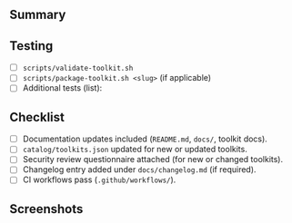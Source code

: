 ## Summary

<!-- Briefly describe the change. Link related issues or discussions. -->

## Testing

- [ ] `scripts/validate-toolkit.sh`
- [ ] `scripts/package-toolkit.sh <slug>` (if applicable)
- [ ] Additional tests (list):

## Checklist

- [ ] Documentation updates included (`README.md`, `docs/`, toolkit docs).
- [ ] `catalog/toolkits.json` updated for new or updated toolkits.
- [ ] Security review questionnaire attached (for new or changed toolkits).
- [ ] Changelog entry added under `docs/changelog.md` (if required).
- [ ] CI workflows pass (`.github/workflows/`).

## Screenshots

<!-- Optional: attach UI changes or diagrams. -->
